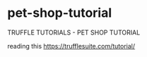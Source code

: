 # pet-shop-tutorial
TRUFFLE TUTORIALS - PET SHOP TUTORIAL

reading this
https://trufflesuite.com/tutorial/
